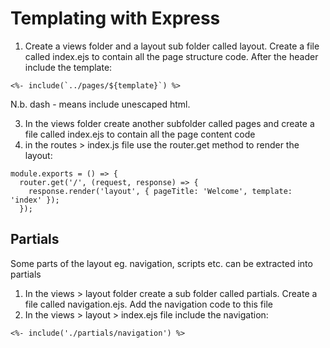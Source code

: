 Templating with Express
=========================
1. Create a views folder and a layout sub folder called layout.  Create a file called index.ejs to contain all the page structure code. After the header include the template:

```
<%- include(`../pages/${template}`) %>
```

N.b. dash - means include unescaped html.

3. In the views folder create another subfolder called pages and create a file called index.ejs to contain all the page content code
4. in the routes > index.js file use the router.get method to render the layout:

```
module.exports = () => {
  router.get('/', (request, response) => {
    response.render('layout', { pageTitle: 'Welcome', template: 'index' });
  });
```

Partials
----------
Some parts of the layout eg. navigation, scripts etc. can be extracted into partials

1. In the views > layout folder create a sub folder called partials. Create a file called navigation.ejs.  Add the navigation code to this file
2. In the views > layout > index.ejs file include the navigation:

```
<%- include('./partials/navigation') %>

```
